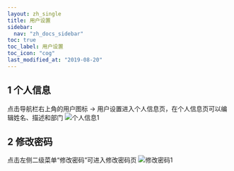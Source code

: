 ```yaml
---
layout: zh_single
title: 用户设置
sidebar:
  nav: "zh_docs_sidebar"
toc: true
toc_label: 用户设置
toc_icon: "cog"
last_modified_at: "2019-08-20"
---
```


## 1 个人信息

点击导航栏右上角的用户图标 -> 用户设置进入个人信息页，在个人信息页可以编辑姓名、描述和部门
![个人信息1](../../assets/images/user/1.1.png)

## 2 修改密码

点击左侧二级菜单“修改密码”可进入修改密码页
![修改密码1](../../assets/images/user/2.1.png)